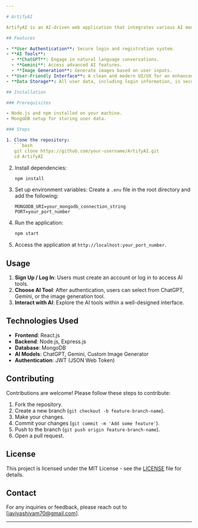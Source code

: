 ```yaml
---

# ArtifyAI

ArtifyAI is an AI-driven web application that integrates various AI models such as ChatGPT, Gemini, and image generation tools. This project offers users a seamless experience by providing an intuitive and visually appealing user interface, allowing them to explore multiple AI tools after a simple authentication process. All user login data is securely stored in MongoDB.

## Features

- **User Authentication**: Secure login and registration system.
- **AI Tools**: 
  - **ChatGPT**: Engage in natural language conversations.
  - **Gemini**: Access advanced AI features.
  - **Image Generation**: Generate images based on user inputs.
- **User-Friendly Interface**: A clean and modern UI/UX for an enhanced user experience.
- **Data Storage**: All user data, including login information, is securely stored in MongoDB.

## Installation

### Prerequisites

- Node.js and npm installed on your machine.
- MongoDB setup for storing user data.

### Steps

1. Clone the repository:
   ```bash
   git clone https://github.com/your-username/ArtifyAI.git
   cd ArtifyAI
   ```

2. Install dependencies:
   ```bash
   npm install
   ```

3. Set up environment variables:
   Create a `.env` file in the root directory and add the following:
   ```plaintext
   MONGODB_URI=your_mongodb_connection_string
   PORT=your_port_number
   ```

4. Run the application:
   ```bash
   npm start
   ```

5. Access the application at `http://localhost:your_port_number`.

## Usage

1. **Sign Up / Log In**: Users must create an account or log in to access AI tools.
2. **Choose AI Tool**: After authentication, users can select from ChatGPT, Gemini, or the image generation tool.
3. **Interact with AI**: Explore the AI tools within a well-designed interface.

## Technologies Used

- **Frontend**: React.js
- **Backend**: Node.js, Express.js
- **Database**: MongoDB
- **AI Models**: ChatGPT, Gemini, Custom Image Generator
- **Authentication**: JWT (JSON Web Token)

## Contributing

Contributions are welcome! Please follow these steps to contribute:

1. Fork the repository.
2. Create a new branch (`git checkout -b feature-branch-name`).
3. Make your changes.
4. Commit your changes (`git commit -m 'Add some feature'`).
5. Push to the branch (`git push origin feature-branch-name`).
6. Open a pull request.

## License

This project is licensed under the MIT License - see the [LICENSE](LICENSE) file for details.

## Contact

For any inquiries or feedback, please reach out to [javiyashivam70@gmail.com].

---
```

